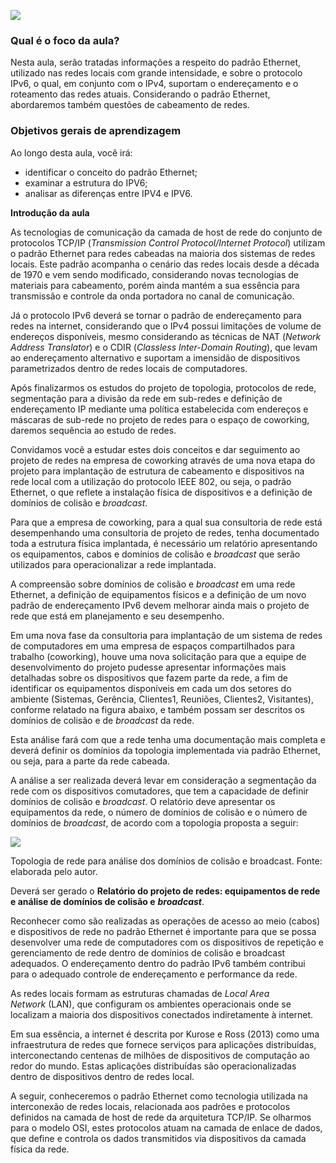 [![](https://ampli-images.s3.amazonaws.com/production/c603dc44-4d14-4fe1-affd-4e200fe31c5a/original)](https://ampli-images.s3.amazonaws.com/production/c603dc44-4d14-4fe1-affd-4e200fe31c5a/original)

### **Qual é o foco da aula?**

Nesta aula, serão tratadas informações a respeito do padrão Ethernet, utilizado nas redes locais com grande intensidade, e sobre o protocolo IPv6, o qual, em conjunto com o IPv4, suportam o endereçamento e o roteamento das redes atuais. Considerando o padrão Ethernet, abordaremos também questões de cabeamento de redes.

### **Objetivos gerais de aprendizagem**

Ao longo desta aula, você irá:

- identificar o conceito do padrão Ethernet;
- examinar a estrutura do IPV6;
- analisar as diferenças entre IPV4 e IPV6.

**Introdução da aula**

As tecnologias de comunicação da camada de host de rede do conjunto de protocolos TCP/IP (_Transmission Control Protocol/Internet Protocol_) utilizam o padrão Ethernet para redes cabeadas na maioria dos sistemas de redes locais. Este padrão acompanha o cenário das redes locais desde a década de 1970 e vem sendo modificado, considerando novas tecnologias de materiais para cabeamento, porém ainda mantém a sua essência para transmissão e controle da onda portadora no canal de comunicação.

Já o protocolo IPv6 deverá se tornar o padrão de endereçamento para redes na internet, considerando que o IPv4 possui limitações de volume de endereços disponíveis, mesmo considerando as técnicas de NAT (_Network Address Translator_) e o CDIR (_Classless Inter-Domain Routing_), que levam ao endereçamento alternativo e suportam a imensidão de dispositivos parametrizados dentro de redes locais de computadores.

Após finalizarmos os estudos do projeto de topologia, protocolos de rede, segmentação para a divisão da rede em sub-redes e definição de endereçamento IP mediante uma política estabelecida com endereços e máscaras de sub-rede no projeto de redes para o espaço de coworking, daremos sequência ao estudo de redes.

Convidamos você a estudar estes dois conceitos e dar seguimento ao projeto de redes na empresa de coworking através de uma nova etapa do projeto para implantação de estrutura de cabeamento e dispositivos na rede local com a utilização do protocolo IEEE 802, ou seja, o padrão Ethernet, o que reflete a instalação física de dispositivos e a definição de domínios de colisão e _broadcast_.

Para que a empresa de coworking, para a qual sua consultoria de rede está desempenhando uma consultoria de projeto de redes, tenha documentado toda a estrutura física implantada, é necessário um relatório apresentando os equipamentos, cabos e domínios de colisão e _broadcast_ que serão utilizados para operacionalizar a rede implantada.

A compreensão sobre domínios de colisão e _broadcast_ em uma rede Ethernet, a definição de equipamentos físicos e a definição de um novo padrão de endereçamento IPv6 devem melhorar ainda mais o projeto de rede que está em planejamento e seu desempenho.

Em uma nova fase da consultoria para implantação de um sistema de redes de computadores em uma empresa de espaços compartilhados para trabalho (coworking), houve uma nova solicitação para que a equipe de desenvolvimento do projeto pudesse apresentar informações mais detalhadas sobre os dispositivos que fazem parte da rede, a fim de identificar os equipamentos disponíveis em cada um dos setores do ambiente (Sistemas, Gerência, Clientes1, Reuniões, Clientes2, Visitantes), conforme relatado na figura abaixo, e também possam ser descritos os domínios de colisão e de _broadcast_ da rede.

Esta análise fará com que a rede tenha uma documentação mais completa e deverá definir os domínios da topologia implementada via padrão Ethernet, ou seja, para a parte da rede cabeada.

A análise a ser realizada deverá levar em consideração a segmentação da rede com os dispositivos comutadores, que tem a capacidade de definir domínios de colisão e _broadcast_. O relatório deve apresentar os equipamentos da rede, o número de domínios de colisão e o número de domínios de _broadcast_, de acordo com a topologia proposta a seguir:

[![](https://ampli-images.s3.amazonaws.com/production/18378617-50db-47f6-8c6a-853fa4ab8ea3/original)](https://ampli-images.s3.amazonaws.com/production/18378617-50db-47f6-8c6a-853fa4ab8ea3/original)

Topologia de rede para análise dos domínios de colisão e broadcast. Fonte: elaborada pelo autor.

Deverá ser gerado o **Relatório do projeto de redes: equipamentos de rede e análise de domínios de colisão e** _**broadcast**_.

Reconhecer como são realizadas as operações de acesso ao meio (cabos) e dispositivos de rede no padrão Ethernet é importante para que se possa desenvolver uma rede de computadores com os dispositivos de repetição e gerenciamento de rede dentro de domínios de colisão e broadcast adequados. O endereçamento dentro do padrão IPv6 também contribui para o adequado controle de endereçamento e performance da rede.

As redes locais formam as estruturas chamadas de _Local Area Network_ (LAN), que configuram os ambientes operacionais onde se localizam a maioria dos dispositivos conectados indiretamente à internet.

Em sua essência, a internet é descrita por Kurose e Ross (2013) como uma infraestrutura de redes que fornece serviços para aplicações distribuídas, interconectando centenas de milhões de dispositivos de computação ao redor do mundo. Estas aplicações distribuídas são operacionalizadas dentro de dispositivos dentro de redes local.

A seguir, conheceremos o padrão Ethernet como tecnologia utilizada na interconexão de redes locais, relacionada aos padrões e protocolos definidos na camada de host de rede da arquitetura TCP/IP. Se olharmos para o modelo OSI, estes protocolos atuam na camada de enlace de dados, que define e controla os dados transmitidos via dispositivos da camada física da rede.